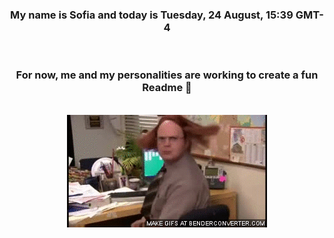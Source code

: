 


<div align="center">
<h3 >My name is Sofia and today is Tuesday, 24 August, 15:39 GMT-4</h3><br>
<h3 >For now, me and my personalities are working to create a fun Readme 👋
</h3><br>
<img src='img/dwight.gif' alt='working...'/>
</div>
